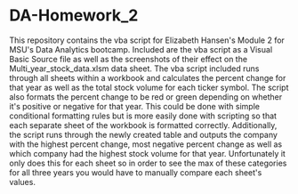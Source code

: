 # DA-Homework_2
This repository contains the vba script for Elizabeth Hansen's Module 2 for MSU's Data Analytics bootcamp. Included are the vba script as a Visual Basic Source file as well as the screenshots of their effect on the Multi_year_stock_data.xlsm data sheet. The vba script included runs through all sheets within a workbook and calculates the percent change for that year as well as the total stock volume for each ticker symbol. The script also formats the percent change to be red or green depending on whether it's positive or negative for that year. This could be done with simple conditional formatting rules but is more easily done with scripting so that each separate sheet of the workbook is formatted correctly.
Additionally, the script runs through the newly created table and outputs the company with the highest percent change, most negative percent change as well as which company had the highest stock volume for that year. Unfortunately it only does this for each sheet so in order to see the max of these categories for all three years you would have to manually compare each sheet's values.
